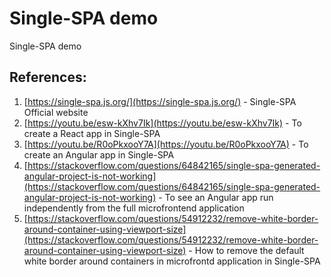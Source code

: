 # Single-SPA demo
Single-SPA demo


## **References:**
1. [https://single-spa.js.org/](https://single-spa.js.org/) - Single-SPA Official website
2. [https://youtu.be/esw-kXhv7Ik](https://youtu.be/esw-kXhv7Ik) - To create a React app in Single-SPA
3. [https://youtu.be/R0oPkxooY7A](https://youtu.be/R0oPkxooY7A) - To create an Angular app in Single-SPA
4. [https://stackoverflow.com/questions/64842165/single-spa-generated-angular-project-is-not-working](https://stackoverflow.com/questions/64842165/single-spa-generated-angular-project-is-not-working) - To see an Angular app run independently from the full microfrontend application
5. [https://stackoverflow.com/questions/54912232/remove-white-border-around-container-using-viewport-size](https://stackoverflow.com/questions/54912232/remove-white-border-around-container-using-viewport-size) - How to remove the default white border around containers in microfrontd application in Single-SPA

